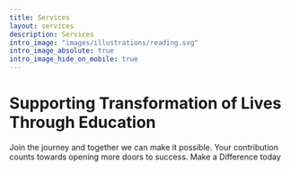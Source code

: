 ```yaml
---
title: Services
layout: services
description: Services
intro_image: "images/illustrations/reading.svg"
intro_image_absolute: true
intro_image_hide_on_mobile: true
---
```


# Supporting Transformation of Lives Through Education

Join the journey and together we can make it possible. Your contribution counts towards opening more doors to success. Make a Difference today
